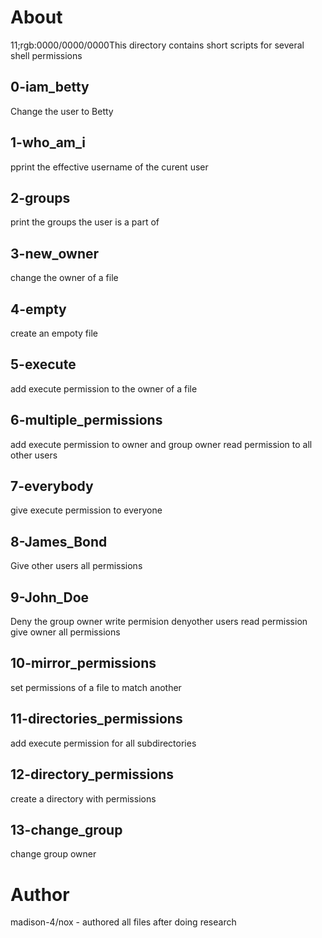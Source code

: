 # About
11;rgb:0000/0000/0000This directory contains short scripts for several shell permissions
## 0-iam_betty
Change the user to Betty
## 1-who_am_i
pprint the effective username of the curent user
## 2-groups
print the groups the user is a part of
## 3-new_owner
change the owner of a file
## 4-empty
create an empoty file
## 5-execute
add execute permission to the owner of a file
## 6-multiple_permissions
add execute permission to owner and group owner
read permission to all other users
## 7-everybody
give execute permission to everyone
## 8-James_Bond
Give other users all permissions
## 9-John_Doe
Deny the group owner write permision
denyother users read permission
give owner all permissions
## 10-mirror_permissions
set permissions of a file to match another
## 11-directories_permissions
add execute permission for all subdirectories
## 12-directory_permissions
create a directory with permissions
## 13-change_group
change group owner

# Author
madison-4/nox - authored all files after doing research